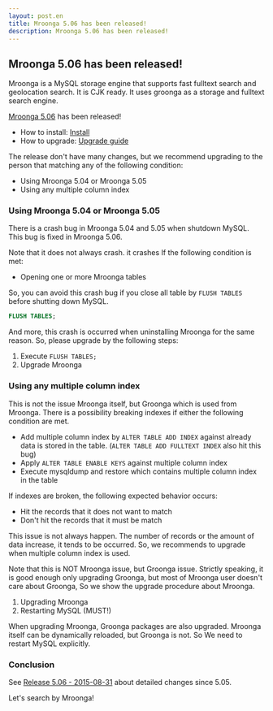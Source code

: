 ```yaml
---
layout: post.en
title: Mroonga 5.06 has been released!
description: Mroonga 5.06 has been released!
---
```


## Mroonga 5.06 has been released!

Mroonga is a MySQL storage engine that supports fast fulltext search and geolocation search. It is CJK ready. It uses groonga as a storage and fulltext search engine.

[Mroonga 5.06](/docs/news.html#release-5-06) has been released!

* How to install: [Install](/docs/install.html)
* How to upgrade: [Upgrade guide](/docs/upgrade.html)


The release don't have many changes, but we recommend upgrading to the person that matching any of the following condition:

* Using Mroonga 5.04 or Mroonga 5.05
* Using any multiple column index

### Using Mroonga 5.04 or Mroonga 5.05

There is a crash bug in Mroonga 5.04 and 5.05 when shutdown MySQL. This bug is fixed in Mroonga 5.06.

Note that it does not always crash. it crashes If the following condition is met:

* Opening one or more Mroonga tables

So, you can avoid this crash bug if you close all table by `FLUSH TABLES` before shutting down MySQL.

```sql
FLUSH TABLES;
```

And more, this crash is occurred when uninstalling Mroonga for the same reason. So, please upgrade by the following steps:

1. Execute `FLUSH TABLES;`
2. Upgrade Mroonga

### Using any multiple column index

This is not the issue Mroonga itself, but Groonga which is used from Mroonga. There is a possibility breaking indexes if either the following condition are met.

* Add multiple column index by `ALTER TABLE ADD INDEX`
  against already data is stored in the table.
  (`ALTER TABLE ADD FULLTEXT INDEX` also hit this bug)
* Apply `ALTER TABLE ENABLE KEYS` against multiple column index
* Execute mysqldump and restore which contains multiple column index in the table

If indexes are broken, the following expected behavior occurs:

* Hit the records that it does not want to match
* Don't hit the records that it must be match

This issue is not always happen. The number of records or the amount of data increase, it tends to be occurred. So, we recommends  to upgrade when multiple column index is used.

Note that this is NOT Mroonga issue, but Groonga issue. Strictly speaking, it is good enough only upgrading Groonga, but most of Mroonga user doesn't care about Groonga, So we show the upgrade procedure about Mroonga.

1. Upgrading Mroonga
2. Restarting MySQL (MUST!)

When upgrading Mroonga, Groonga packages are also upgraded. Mroonga itself can be dynamically reloaded, but Groonga is not. So We need to restart MySQL explicitly.

### Conclusion

See [Release 5.06 - 2015-08-31](/docs/news.html#release-5-06) about detailed changes since 5.05.

Let's search by Mroonga!
